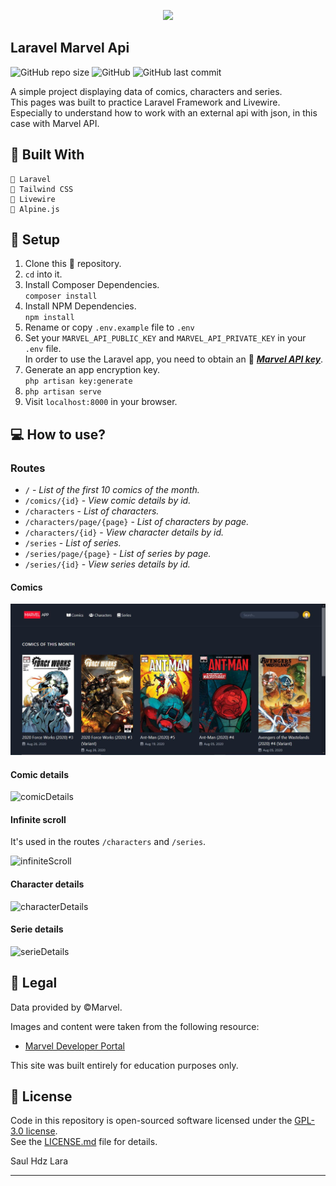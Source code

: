 <p align="center"><img src="https://res.cloudinary.com/dtfbvvkyp/image/upload/v1566331377/laravel-logolockup-cmyk-red.svg" width="400"></p>

## Laravel Marvel Api
<img alt="GitHub repo size" src="https://img.shields.io/github/repo-size/Saul-Lara/Laravel-Marvel-Api?style=flat-square"> <img alt="GitHub" src="https://img.shields.io/github/license/Saul-Lara/Laravel-Marvel-Api?style=flat-square"> <img alt="GitHub last commit" src="https://img.shields.io/github/last-commit/Saul-Lara/Laravel-Marvel-Api?color=green&style=flat-square">

A simple project displaying data of comics, characters and series.  
This pages was built to practice Laravel Framework and Livewire.  
Especially to understand how to work with an external api with json, in this case with Marvel API.

## :rocket: Built With

```
📄 Laravel
📝 Tailwind CSS
📑 Livewire
📄 Alpine.js
```

##  :wrench: Setup

1. Clone this :open_file_folder: repository.
2. `cd` into it.
3. Install Composer Dependencies.  
`composer install`
4. Install NPM Dependencies.  
`npm install`
5. Rename or copy `.env.example` file to `.env`
6. Set your `MARVEL_API_PUBLIC_KEY` and `MARVEL_API_PRIVATE_KEY` in your `.env` file.  
In order to use the Laravel app, you need to obtain an :key: [***Marvel API key***](https://developer.marvel.com/account).
7. Generate an app encryption key.  
`php artisan key:generate`
8. `php artisan serve`
9. Visit `localhost:8000` in your browser.

## :computer: How to use?

### Routes

* `/` - *List of the first 10 comics of the month.*
* `/comics/{id}` - *View comic details by id.*
* `/characters` - *List of characters.*
* `/characters/page/{page}` - *List of characters by page.*
* `/characters/{id}` - *View character details by id.*
* `/series` - *List of series.*
* `/series/page/{page}` - *List of series by page.*
* `/series/{id}` - *View series details by id.*

#### Comics

![comicsView](https://raw.githubusercontent.com/Saul-Lara/Laravel-Marvel-Api/master/readmeAssets/comicsView.JPG)

#### Comic details

![comicDetails](https://raw.githubusercontent.com/Saul-Lara/Laravel-Marvel-Api/master/readmeAssets/comicDetails.gif)

#### Infinite scroll
It's used in the routes `/characters` and `/series`.

![infiniteScroll](https://raw.githubusercontent.com/Saul-Lara/Laravel-Marvel-Api/master/readmeAssets/infiniteScroll.gif)

#### Character details

![characterDetails](https://raw.githubusercontent.com/Saul-Lara/Laravel-Marvel-Api/master/readmeAssets/characterDetails.gif)

#### Serie details

![serieDetails](https://raw.githubusercontent.com/Saul-Lara/Laravel-Marvel-Api/master/readmeAssets/serieDetails.gif)


##  :scroll: Legal

Data provided by ©Marvel.

Images and content were taken from the following resource:
* [Marvel Developer Portal](https://developer.marvel.com/)

This site was built entirely for education purposes only.

## :green_book: License

Code in this repository is open-sourced software licensed under the [GPL-3.0 license](https://opensource.org/licenses/GPL-3.0).  
See the [LICENSE.md](https://github.com/Saul-Lara/Laravel-Marvel-Api/blob/master/LICENSE) file for details.

Saul Hdz Lara

---